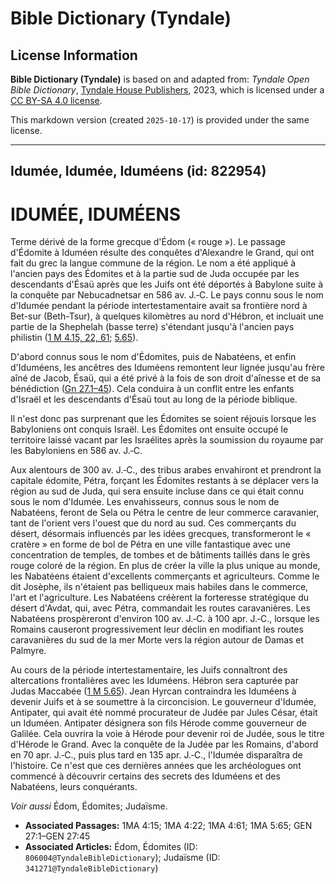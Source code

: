 # Bible Dictionary (Tyndale)

## License Information

**Bible Dictionary (Tyndale)** is based on and adapted from: _Tyndale Open Bible Dictionary_, [Tyndale House Publishers](https://tyndaleopenresources.com/), 2023, which is licensed under a [CC BY-SA 4.0 license](https://creativecommons.org/licenses/by-sa/4.0/legalcode.en).

This markdown version (created `2025-10-17`) is provided under the same license.



--------------------------------

## Idumée, Idumée, Iduméens (id: 822954)

IDUMÉE, IDUMÉENS
================

Terme dérivé de la forme grecque d'Édom (« rouge »). Le passage d'Édomite à Iduméen résulte des conquêtes d'Alexandre le Grand, qui ont fait du grec la langue commune de la région. Le nom a été appliqué à l'ancien pays des Édomites et à la partie sud de Juda occupée par les descendants d'Ésaü après que les Juifs ont été déportés à Babylone suite à la conquête par Nebucadnetsar en 586 av. J.‑C. Le pays connu sous le nom d'Idumée pendant la période intertestamentaire avait sa frontière nord à Bet\-sur (Beth\-Tsur), à quelques kilomètres au nord d'Hébron, et incluait une partie de la Shephelah (basse terre) s'étendant jusqu'à l'ancien pays philistin ([1 M 4\.15, 22, 61](https://ref.ly/1Macc4:15,1Macc4:22,1Macc4:61); [5\.65](https://ref.ly/1Macc5:65)).

D'abord connus sous le nom d'Édomites, puis de Nabatéens, et enfin d'Iduméens, les ancêtres des Iduméens remontent leur lignée jusqu'au frère aîné de Jacob, Ésaü, qui a été privé à la fois de son droit d'aînesse et de sa bénédiction ([Gn 27\.1–45](https://ref.ly/Gen27:1-Gen27:45)). Cela conduira à un conflit entre les enfants d'Israël et les descendants d'Ésaü tout au long de la période biblique.

Il n'est donc pas surprenant que les Édomites se soient réjouis lorsque les Babyloniens ont conquis Israël. Les Édomites ont ensuite occupé le territoire laissé vacant par les Israélites après la soumission du royaume par les Babyloniens en 586 av. J.‑C.

Aux alentours de 300 av. J.‑C., des tribus arabes envahiront et prendront la capitale édomite, Pétra, forçant les Édomites restants à se déplacer vers la région au sud de Juda, qui sera ensuite incluse dans ce qui était connu sous le nom d'Idumée. Les envahisseurs, connus sous le nom de Nabatéens, feront de Sela ou Pétra le centre de leur commerce caravanier, tant de l'orient vers l'ouest que du nord au sud. Ces commerçants du désert, désormais influencés par les idées grecques, transformeront le « cratère » en forme de bol de Pétra en une ville fantastique avec une concentration de temples, de tombes et de bâtiments taillés dans le grès rouge coloré de la région. En plus de créer la ville la plus unique au monde, les Nabatéens étaient d'excellents commerçants et agriculteurs. Comme le dit Josèphe, ils n'étaient pas belliqueux mais habiles dans le commerce, l'art et l'agriculture. Les Nabatéens créèrent la forteresse stratégique du désert d'Avdat, qui, avec Pétra, commandait les routes caravanières. Les Nabatéens prospèreront d'environ 100 av. J.‑C. à 100 apr. J.‑C., lorsque les Romains causeront progressivement leur déclin en modifiant les routes caravanières du sud de la mer Morte vers la région autour de Damas et Palmyre.

Au cours de la période intertestamentaire, les Juifs connaîtront des altercations frontalières avec les Iduméens. Hébron sera capturée par Judas Maccabée ([1 M 5\.65](https://ref.ly/1Macc5:65)). Jean Hyrcan contraindra les Iduméens à devenir Juifs et à se soumettre à la circoncision. Le gouverneur d'Idumée, Antipater, qui avait été nommé procurateur de Judée par Jules César, était un Iduméen. Antipater désignera son fils Hérode comme gouverneur de Galilée. Cela ouvrira la voie à Hérode pour devenir roi de Judée, sous le titre d'Hérode le Grand. Avec la conquête de la Judée par les Romains, d'abord en 70 apr. J.‑C., puis plus tard en 135 apr. J.‑C., l'Idumée disparaîtra de l'histoire. Ce n'est que ces dernières années que les archéologues ont commencé à découvrir certains des secrets des Iduméens et des Nabatéens, leurs conquérants.

*Voir aussi* Édom, Édomites; Judaïsme.

* **Associated Passages:** 1MA 4:15; 1MA 4:22; 1MA 4:61; 1MA 5:65; GEN 27:1–GEN 27:45
* **Associated Articles:** Édom, Édomites (ID: `806004@TyndaleBibleDictionary`); Judaïsme (ID: `341271@TyndaleBibleDictionary`)

